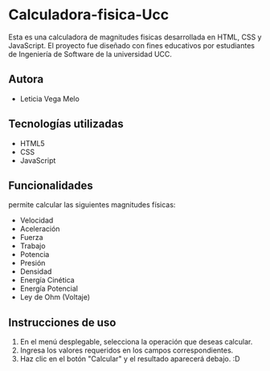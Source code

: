 # Calculadora-fisica-Ucc

Esta es una calculadora de magnitudes fisicas desarrollada en HTML, CSS y JavaScript. El proyecto fue diseñado con fines educativos por estudiantes de Ingeniería de Software de la universidad UCC.

## Autora
- Leticia Vega Melo

## Tecnologías utilizadas

- HTML5
- CSS
- JavaScript

## Funcionalidades

permite calcular las siguientes magnitudes físicas:

- Velocidad
- Aceleración
- Fuerza
- Trabajo
- Potencia
- Presión
- Densidad
- Energía Cinética
- Energía Potencial
- Ley de Ohm (Voltaje)

## Instrucciones de uso

1. En el menú desplegable, selecciona la operación que deseas calcular.
2. Ingresa los valores requeridos en los campos correspondientes.
3. Haz clic en el botón "Calcular" y el resultado aparecerá debajo. :D
